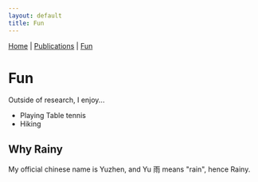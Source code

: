 ```yaml
---
layout: default
title: Fun
---
```


[Home](/) | [Publications](/publications) | [Fun](/fun) 

# Fun

Outside of research, I enjoy...

- Playing Table tennis
- Hiking



## Why Rainy

My official chinese name is Yuzhen, and Yu 雨 means "rain", hence Rainy. 

